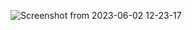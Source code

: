 ![Screenshot from 2023-06-02 12-23-17](https://github.com/nikitaessine/devops-with-docker/assets/54572118/cc7ed5ac-bf1b-49cc-b8a4-4ad9168bec9d)
